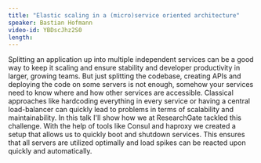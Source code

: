 ```yaml
---
title: "Elastic scaling in a (micro)service oriented architecture"
speaker: Bastian Hofmann
video-id: YBDscJhz2S0
length: 
---
```

Splitting an application up into multiple independent services can be a good way to keep it scaling and ensure stability and developer productivity in larger, growing teams. But just splitting the codebase, creating APIs and deploying the code on some servers is not enough, somehow your services need to know where and how other services are accessible. Classical approaches like hardcoding everything in every service or having a central load-balancer can quickly lead to problems in terms of scalability and maintainability. In this talk I'll show how we at ResearchGate tackled this challenge. With the help of tools like Consul and haproxy we created a setup that allows us to quickly boot and shutdown services. This ensures that all servers are utilized optimally and load spikes can be reacted upon quickly and automatically.